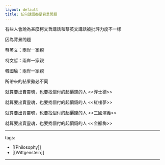 ```yaml
---
layout: default
title: 任何話語都是背景問題
---
```


有些人會說為甚麼柯文哲講話和蔡英文講話被批評力度不一樣

  

因為背景問題

蔡英文：兩岸一家親

柯文哲：兩岸一家親

韓國瑜：兩岸一家親

所帶來的結果勢必不同

  

  

就算要出賣靈魂，也要找個付的起價錢的人 <<浮士德>>

就算要出賣靈魂，也要找個付的起價錢的人 <<紅樓夢>>

就算要出賣靈魂，也要找個付的起價錢的人 <<三國演義>>

就算要出賣靈魂，也要找個付的起價錢的人 <<金瓶梅>>

  
---
tags:
  - [[Philosophy]]
  - [[Wittgenstein]]

---

